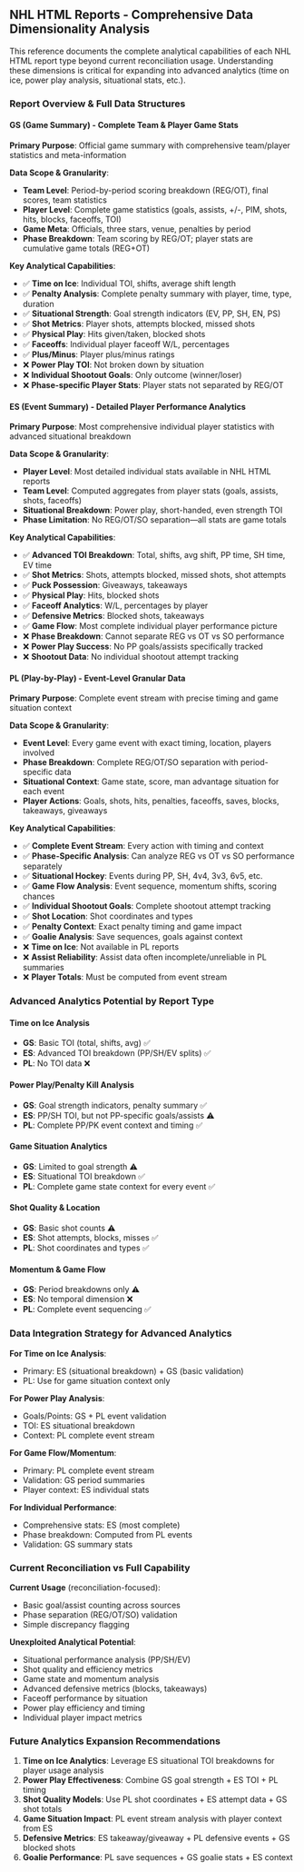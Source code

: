 ## NHL HTML Reports - Comprehensive Data Dimensionality Analysis

This reference documents the complete analytical capabilities of each NHL HTML report type beyond current reconciliation usage. Understanding these dimensions is critical for expanding into advanced analytics (time on ice, power play analysis, situational stats, etc.).

### Report Overview & Full Data Structures

#### GS (Game Summary) - Complete Team & Player Game Stats
**Primary Purpose**: Official game summary with comprehensive team/player statistics and meta-information

**Data Scope & Granularity**:
- **Team Level**: Period-by-period scoring breakdown (REG/OT), final scores, team statistics
- **Player Level**: Complete game statistics (goals, assists, +/-, PIM, shots, hits, blocks, faceoffs, TOI)
- **Game Meta**: Officials, three stars, venue, penalties by period
- **Phase Breakdown**: Team scoring by REG/OT; player stats are cumulative game totals (REG+OT)

**Key Analytical Capabilities**:
- ✅ **Time on Ice**: Individual TOI, shifts, average shift length
- ✅ **Penalty Analysis**: Complete penalty summary with player, time, type, duration
- ✅ **Situational Strength**: Goal strength indicators (EV, PP, SH, EN, PS)
- ✅ **Shot Metrics**: Player shots, attempts blocked, missed shots
- ✅ **Physical Play**: Hits given/taken, blocked shots
- ✅ **Faceoffs**: Individual player faceoff W/L, percentages
- ✅ **Plus/Minus**: Player plus/minus ratings
- ❌ **Power Play TOI**: Not broken down by situation
- ❌ **Individual Shootout Goals**: Only outcome (winner/loser)
- ❌ **Phase-specific Player Stats**: Player stats not separated by REG/OT

#### ES (Event Summary) - Detailed Player Performance Analytics  
**Primary Purpose**: Most comprehensive individual player statistics with advanced situational breakdown

**Data Scope & Granularity**:
- **Player Level**: Most detailed individual stats available in NHL HTML reports
- **Team Level**: Computed aggregates from player stats (goals, assists, shots, faceoffs)
- **Situational Breakdown**: Power play, short-handed, even strength TOI
- **Phase Limitation**: No REG/OT/SO separation—all stats are game totals

**Key Analytical Capabilities**:
- ✅ **Advanced TOI Breakdown**: Total, shifts, avg shift, PP time, SH time, EV time
- ✅ **Shot Metrics**: Shots, attempts blocked, missed shots, shot attempts
- ✅ **Puck Possession**: Giveaways, takeaways
- ✅ **Physical Play**: Hits, blocked shots
- ✅ **Faceoff Analytics**: W/L, percentages by player
- ✅ **Defensive Metrics**: Blocked shots, takeaways
- ✅ **Game Flow**: Most complete individual player performance picture
- ❌ **Phase Breakdown**: Cannot separate REG vs OT vs SO performance
- ❌ **Power Play Success**: No PP goals/assists specifically tracked
- ❌ **Shootout Data**: No individual shootout attempt tracking

#### PL (Play-by-Play) - Event-Level Granular Data
**Primary Purpose**: Complete event stream with precise timing and game situation context

**Data Scope & Granularity**:
- **Event Level**: Every game event with exact timing, location, players involved
- **Phase Breakdown**: Complete REG/OT/SO separation with period-specific data
- **Situational Context**: Game state, score, man advantage situation for each event
- **Player Actions**: Goals, shots, hits, penalties, faceoffs, saves, blocks, takeaways, giveaways

**Key Analytical Capabilities**:
- ✅ **Complete Event Stream**: Every action with timing and context
- ✅ **Phase-Specific Analysis**: Can analyze REG vs OT vs SO performance separately
- ✅ **Situational Hockey**: Events during PP, SH, 4v4, 3v3, 6v5, etc.
- ✅ **Game Flow Analysis**: Event sequence, momentum shifts, scoring chances
- ✅ **Individual Shootout Goals**: Complete shootout attempt tracking
- ✅ **Shot Location**: Shot coordinates and types
- ✅ **Penalty Context**: Exact penalty timing and game impact
- ✅ **Goalie Analysis**: Save sequences, goals against context
- ❌ **Time on Ice**: Not available in PL reports
- ❌ **Assist Reliability**: Assist data often incomplete/unreliable in PL summaries
- ❌ **Player Totals**: Must be computed from event stream

### Advanced Analytics Potential by Report Type

#### Time on Ice Analysis
- **GS**: Basic TOI (total, shifts, avg) ✅
- **ES**: Advanced TOI breakdown (PP/SH/EV splits) ✅
- **PL**: No TOI data ❌

#### Power Play/Penalty Kill Analysis  
- **GS**: Goal strength indicators, penalty summary ✅
- **ES**: PP/SH TOI, but not PP-specific goals/assists ⚠️
- **PL**: Complete PP/PK event context and timing ✅

#### Game Situation Analytics
- **GS**: Limited to goal strength ⚠️
- **ES**: Situational TOI breakdown ✅
- **PL**: Complete game state context for every event ✅

#### Shot Quality & Location
- **GS**: Basic shot counts ⚠️
- **ES**: Shot attempts, blocks, misses ✅
- **PL**: Shot coordinates and types ✅

#### Momentum & Game Flow
- **GS**: Period breakdowns only ⚠️
- **ES**: No temporal dimension ❌
- **PL**: Complete event sequencing ✅

### Data Integration Strategy for Advanced Analytics

**For Time on Ice Analysis**:
- Primary: ES (situational breakdown) + GS (basic validation)
- PL: Use for game situation context only

**For Power Play Analysis**:
- Goals/Points: GS + PL event validation
- TOI: ES situational breakdown
- Context: PL complete event stream

**For Game Flow/Momentum**:
- Primary: PL complete event stream
- Validation: GS period summaries
- Player context: ES individual stats

**For Individual Performance**:
- Comprehensive stats: ES (most complete)
- Phase breakdown: Computed from PL events
- Validation: GS summary stats

### Current Reconciliation vs Full Capability

**Current Usage** (reconciliation-focused):
- Basic goal/assist counting across sources
- Phase separation (REG/OT/SO) validation
- Simple discrepancy flagging

**Unexploited Analytical Potential**:
- Situational performance analysis (PP/SH/EV)
- Shot quality and efficiency metrics
- Game state and momentum analysis
- Advanced defensive metrics (blocks, takeaways)
- Faceoff performance by situation
- Power play efficiency and timing
- Individual player impact metrics

### Future Analytics Expansion Recommendations

1. **Time on Ice Analytics**: Leverage ES situational TOI breakdowns for player usage analysis
2. **Power Play Effectiveness**: Combine GS goal strength + ES TOI + PL timing
3. **Shot Quality Models**: Use PL shot coordinates + ES attempt data + GS shot totals
4. **Game Situation Impact**: PL event stream analysis with player context from ES
5. **Defensive Metrics**: ES takeaway/giveaway + PL defensive events + GS blocked shots
6. **Goalie Performance**: PL save sequences + GS goalie stats + ES context


